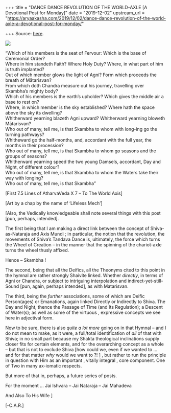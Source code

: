 +++
title = "DANCE DANCE REVOLUTION OF THE WORLD-AXLE [A Devotional Post for Monday]"
date = "2019-12-02"
upstream_url = "https://aryaakasha.com/2019/12/02/dance-dance-revolution-of-the-world-axle-a-devotional-post-for-monday/"

+++
Source: [here](https://aryaakasha.com/2019/12/02/dance-dance-revolution-of-the-world-axle-a-devotional-post-for-monday/).

![](https://aryaakasha.files.wordpress.com/2019/12/lifeless-mech-india-dance-2-1.jpg?w=681)

“Which of his members is the seat of Fervour: Which is the base of
Ceremonial Order?  
Where in him standeth Faith? Where Holy Duty? Where, in what part of him
is truth implanted?  
Out of which member glows the light of Agni? Form which proceeds the
breath of Mātarisvan?  
From which doth Chandra measure out his journey, travelling over
Skambha’s mighty body?  
Which of his members is the earth’s upholder? Which gives the middle air
a base to rest on?  
Where, in which member is the sky established? Where hath the space
above the sky its dwelling?  
Whitherward yearning blazeth Agni upward? Whitherward yearning bloweth
Mātarisvan?  
Who out of many, tell me, is that Skambha to whom with long-ing go the
turning pathways?  
Whitheward go the half-months, and, accordant with the full year, the
months in their procession?  
Who out of many, tell me, is that Skambha to whom go seasons and the
groups of seasons?  
Whitherward yearning speed the two young Damsels, accordant, Day and
Night, of different colour?  
Who out of many, tell me, is that Skambha to whom the Waters take their
way with longing?  
Who out of many, tell me, is that Skambha”

\[First 7.5 Lines of AtharvaVeda X 7 – To The World Axis\]

\[Art by a chap by the name of ‘Lifeless Mech’\]

\[Also, the Vedically knowledgeable shall note several things with this
post \[pun, perhaps, intended\].

The first being that I am making a direct link between the concept of
Shiva-as-Nataraja and Axis Mundi ; in particular, the notion that the
revolution, the movements of Shiva’s Tandava Dance is, ultimately, the
force which turns the Wheel of Creation – in the manner that the
spinning of the chariot-axle turns the wheel thusly affixed.

Hence – Skambha !

The second, being that all the Deifics, all the Theonyms cited to this
point in the hymnal are rather strongly Shaivite linked. Whether
*directly*, in terms of Agni or Chandra, or subject to intriguing
interpolation and indirect-yet-still-Sound \[pun, again, perhaps
intended\], as with Matarisvan.

The third, being the *further* associations, some of which are Deific
Person(ages) or Emanations, again linked Directly or Indirectly to
Shiva. The Day and Night, thence the Passage of Time (and Its
Regulation); a Descent of Water(s); as well as some of the virtuous ,
expressive concepts we see here in adjectival form.

Now to be sure, there is also *quite a lot more* going on in that Hymnal
– and I do not mean to make, as it were, a full/total identification of
*all* of that with Shiva; in no small part because my Shakta theological
inclinations supply closer fits for certain elements, and for the
overarching concept as a whole – but that is not to exclude Shiva \[how
could we, even if we wanted to … and for that matter *why* would we want
to ?! \] , but rather to run the principle in question with Him as an
important , vitally integral , core component. One of Two in many
ax-iomatic respects.

But more of that in, perhaps, a future series of posts.

For the moment … Jai Ishvara – Jai Nataraja – Jai Mahadeva

And Also To His Wife \]

\[-C.A.R.\]

